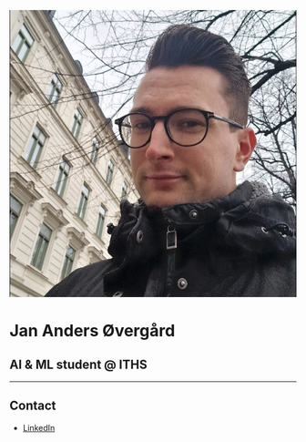 ![profile picture](assets/profile-picture-jan-anders-overgard.jpg)
# Jan Anders Øvergård
## AI & ML student @ ITHS

---

## Contact

- [LinkedIn](https://www.linkedin.com/in/overgard/)